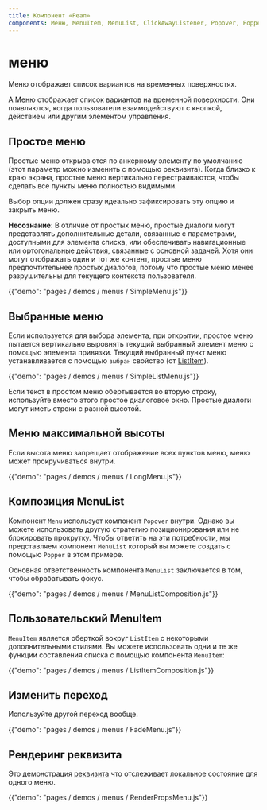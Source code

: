 ```yaml
---
title: Компонент «Реал»
components: Меню, MenuItem, MenuList, ClickAwayListener, Popover, Popper
---
```

# меню

<p class="description">Меню отображает список вариантов на временных поверхностях.</p>

A [Меню](https://material.io/design/components/menus.html) отображает список вариантов на временной поверхности. Они появляются, когда пользователи взаимодействуют с кнопкой, действием или другим элементом управления.

## Простое меню

Простые меню открываются по анкерному элементу по умолчанию (этот параметр можно изменить с помощью реквизита). Когда близко к краю экрана, простые меню вертикально перестраиваются, чтобы сделать все пункты меню полностью видимыми.

Выбор опции должен сразу идеально зафиксировать эту опцию и закрыть меню.

**Несознание**: В отличие от простых меню, простые диалоги могут представлять дополнительные детали, связанные с параметрами, доступными для элемента списка, или обеспечивать навигационные или ортогональные действия, связанные с основной задачей. Хотя они могут отображать один и тот же контент, простые меню предпочтительнее простых диалогов, потому что простые меню менее разрушительны для текущего контекста пользователя.

{{"demo": "pages / demos / menus / SimpleMenu.js"}}

## Выбранные меню

Если используется для выбора элемента, при открытии, простое меню пытается вертикально выровнять текущий выбранный элемент меню с помощью элемента привязки. Текущий выбранный пункт меню устанавливается с помощью `выбран` свойство (от [ListItem](/api/list-item/)).

{{"demo": "pages / demos / menus / SimpleListMenu.js"}}

Если текст в простом меню обертывается во вторую строку, используйте вместо этого простое диалоговое окно. Простые диалоги могут иметь строки с разной высотой.

## Меню максимальной высоты

Если высота меню запрещает отображение всех пунктов меню, меню может прокручиваться внутри.

{{"demo": "pages / demos / menus / LongMenu.js"}}

## Композиция MenuList

Компонент `Menu` использует компонент `Popover` внутри. Однако вы можете использовать другую стратегию позиционирования или не блокировать прокрутку. Чтобы ответить на эти потребности, мы представляем компонент `MenuList` который вы можете создать с помощью `Popper` в этом примере.

Основная ответственность компонента `MenuList` заключается в том, чтобы обрабатывать фокус.

{{"demo": "pages / demos / menus / MenuListComposition.js"}}

## Пользовательский MenuItem

`MenuItem` является оберткой вокруг `ListItem` с некоторыми дополнительными стилями. Вы можете использовать одни и те же функции составления списка с помощью компонента `MenuItem`:

{{"demo": "pages / demos / menus / ListItemComposition.js"}}

## Изменить переход

Используйте другой переход вообще.

{{"demo": "pages / demos / menus / FadeMenu.js"}}

## Рендеринг реквизита

Это демонстрация [реквизита](https://reactjs.org/docs/render-props.html) что отслеживает локальное состояние для одного меню.

{{"demo": "pages / demos / menus / RenderPropsMenu.js"}}
